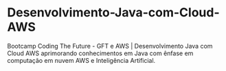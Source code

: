 # Desenvolvimento-Java-com-Cloud-AWS
Bootcamp Coding The Future - GFT e AWS | Desenvolvimento Java com Cloud AWS aprimorando conhecimentos em Java com ênfase em computação em nuvem AWS e Inteligência Artificial.
